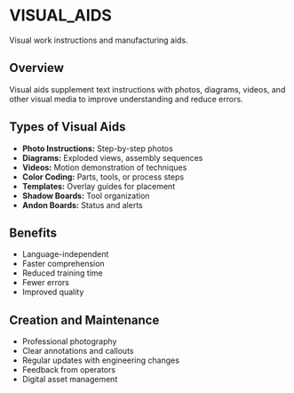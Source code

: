 # VISUAL_AIDS

Visual work instructions and manufacturing aids.

## Overview

Visual aids supplement text instructions with photos, diagrams, videos, and other visual media to improve understanding and reduce errors.

## Types of Visual Aids

- **Photo Instructions:** Step-by-step photos
- **Diagrams:** Exploded views, assembly sequences
- **Videos:** Motion demonstration of techniques
- **Color Coding:** Parts, tools, or process steps
- **Templates:** Overlay guides for placement
- **Shadow Boards:** Tool organization
- **Andon Boards:** Status and alerts

## Benefits

- Language-independent
- Faster comprehension
- Reduced training time
- Fewer errors
- Improved quality

## Creation and Maintenance

- Professional photography
- Clear annotations and callouts
- Regular updates with engineering changes
- Feedback from operators
- Digital asset management

